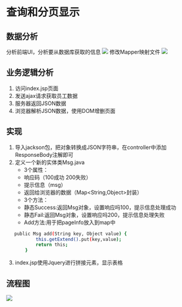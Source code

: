﻿# 查询和分页显示
## 数据分析
分析前端UI，分析要从数据库获取的信息
![](http://ww1.sinaimg.cn/large/006pqaYvgy1g2v08i9r4lj30qj0cc40o.jpg)
修改Mapper映射文件
![](http://ww1.sinaimg.cn/large/006pqaYvgy1g2v0908yjmj31d70lk7ey.jpg)

## 业务逻辑分析
1. 访问index.jsp页面
2. 发送ajax请求获取员工数据
3. 服务器返回JSON数据
4. 浏览器解析JSON数据，使用DOM增删页面

## 实现
1. 导入jackson包，把对象转换成JSON字符串，在controller中添加ResponseBody注解即可
2. 定义一个新的实体类Msg.java
	- 3个属性：
	 - 响应码（100成功 200失败）
	 - 提示信息（msg）
	 - 返回给浏览器的数据（Map<String,Object>封装）
	- 3个方法：
	 - 静态Success:返回Msg对象，设置响应吗100，提示信息处理成功
	 - 静态Fail:返回Msg对象，设置响应吗200，提示信息处理失败
	 - Add方法:用于把pageInfo放入到map中
 ```bash
	public Msg add(String key, Object value) {
			this.getExtend().put(key,value);
			return this;
		}
```
3. index.jsp使用Jquery进行拼接元素，显示表格

## 流程图
![](http://ww1.sinaimg.cn/large/006pqaYvgy1g2v0aicw2wj319l0p4jz6.jpg)

